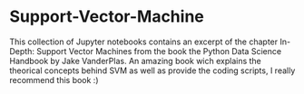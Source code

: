# Support-Vector-Machine
This collection of Jupyter notebooks contains an excerpt of the chapter In-Depth: Support Vector Machines from the book the Python Data Science Handbook by Jake VanderPlas. An amazing book wich explains the theorical concepts behind SVM as well as provide the coding scripts, I really recommend this book :)
